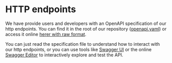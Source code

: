 # HTTP endpoints

We have provide users and developers with an OpenAPI specification of our http endpoints. You can find it in the root of our repository ([openapi.yaml](https://github.com/stack-rs/mitosis/blob/main/openapi.yaml)) or access it online [herer with raw format](https://raw.githubusercontent.com/stack-rs/mitosis/refs/heads/main/openapi.yaml).

You can just read the specification file to understand how to interact with our http endpoints, or you can use tools like [Swagger UI](https://swagger.io/tools/swagger-ui/) or the online [Swagger Editor](https://editor.swagger.io/) to interactively explore and test the API.
